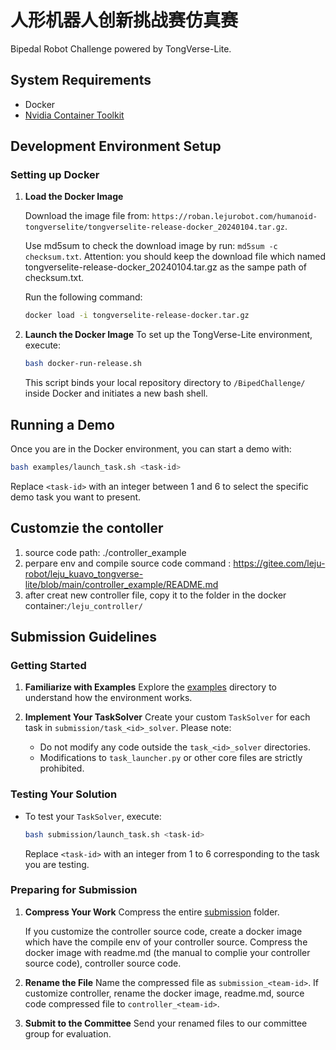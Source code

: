 # 人形机器人创新挑战赛仿真赛

Bipedal Robot Challenge powered by TongVerse-Lite.

## System Requirements

- Docker
- [Nvidia Container Toolkit](https://docs.nvidia.com/datacenter/cloud-native/container-toolkit/latest/install-guide.html)

## Development Environment Setup

### Setting up Docker

1. **Load the Docker Image**

   Download the image file from: `https://roban.lejurobot.com/humanoid-tongverselite/tongverselite-release-docker_20240104.tar.gz`.

   Use md5sum to check the download image by run: `md5sum -c checksum.txt`. Attention: you should keep the download file which named tongverselite-release-docker_20240104.tar.gz as the sampe path of checksum.txt.

   Run the following command:
   ```bash
   docker load -i tongverselite-release-docker.tar.gz
   ```

2. **Launch the Docker Image**
   To set up the TongVerse-Lite environment, execute:
   ```bash
   bash docker-run-release.sh
   ```
   This script binds your local repository directory to `/BipedChallenge/` inside Docker and initiates a new bash shell.

## Running a Demo

Once you are in the Docker environment, you can start a demo with:

```bash
bash examples/launch_task.sh <task-id>
```
Replace `<task-id>` with an integer between 1 and 6 to select the specific demo task you want to present.

## Customzie the contoller

1. source code path: ./controller_example
2. perpare env and compile source code command : https://gitee.com/leju-robot/leju_kuavo_tongverse-lite/blob/main/controller_example/README.md
3. after creat new controller file, copy it to the folder in the docker container:`/leju_controller/`

## Submission Guidelines

### Getting Started

1. **Familiarize with Examples**
   Explore the [examples](./examples/) directory to understand how the environment works.

2. **Implement Your TaskSolver**
   Create your custom `TaskSolver` for each task in `submission/task_<id>_solver`. Please note:
   - Do not modify any code outside the `task_<id>_solver` directories.
   - Modifications to `task_launcher.py` or other core files are strictly prohibited.

### Testing Your Solution

- To test your `TaskSolver`, execute:
  ```bash
  bash submission/launch_task.sh <task-id>
  ```
  Replace `<task-id>` with an integer from 1 to 6 corresponding to the task you are testing.

### Preparing for Submission

1. **Compress Your Work**
   Compress the entire [submission](./submission/) folder.
   
   If you customize the controller source code, create a docker image which have the compile env of your controller source. Compress the docker image with readme.md (the manual to complie your controller source code), controller source code.

2. **Rename the File**
   Name the compressed file as `submission_<team-id>`. 
   If customize controller, rename the docker image, readme.md, source code compressed file to `controller_<team-id>`.

3. **Submit to the Committee**
   Send your renamed files to our committee group for evaluation.
